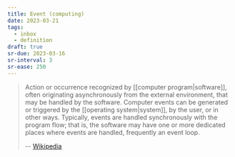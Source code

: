```yaml
---
title: Event (computing)
date: 2023-03-21
tags:
  - inbox
  - definition
draft: true
sr-due: 2023-03-16
sr-interval: 3
sr-ease: 250
---
```


> Action or occurrence recognized by [[computer program|software]],
> often originating asynchronously from the external environment, that may be
> handled by the software. Computer events can be generated or triggered by the
> [[operating system|system]], by the user, or in other ways.
> Typically, events are handled synchronously with the program flow; that is,
> the software may have one or more dedicated places where events are handled,
> frequently an event loop.
>
> -- [Wikipedia](https://en.wikipedia.org/wiki/Event_\(computing\))

